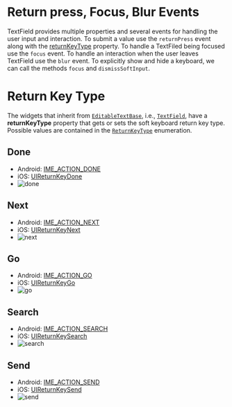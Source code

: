 <snippet id="textfield-require">

# Return press, Focus, Blur Events 
TextField provides multiple properties and several events for handling the user input and interaction.
To submit a value use the `returnPress` event along with the [returnKeyType](#return-key-type) property.
To handle a TextFiled being focused use the `focus` event. 
To handle an interaction when the user leaves TextField use the `blur` event.
To explicitly show and hide a keyboard, we can call the methods `focus` and `dismissSoftInput`.

<snippet id='sample-ui-textfield-xml'/>

<snippet id='textfield-handle-submit-event'/>


# Return Key Type
The widgets that inherit from [`EditableTextBase`](https://docs.nativescript.org/api-reference/classes/_ui_editor_text_base_.editabletextbase), i.e., [`TextField`](http://docs.nativescript.org/api-reference/classes/_ui_text_field_.textfield.html), have a **returnKeyType** property that gets or sets the soft keyboard return key type. Possible values are contained in the [`ReturnKeyType`](http://docs.nativescript.org/api-reference/modules/_ui_enums_.returnkeytype.html) enumeration.

## Done
 - Android: [IME_ACTION_DONE](http://developer.android.com/reference/android/view/inputmethod/EditorInfo.html#IME_ACTION_DONE)
 - iOS: [UIReturnKeyDone](https://developer.apple.com/library/ios/documentation/UIKit/Reference/UITextInputTraits_Protocol/index.html#//apple_ref/c/tdef/UIReturnKeyType)
 - ![done](../img/modules/keyboard/done.png "done")
<snippet id='return-key-type-done-textfield-xml'/>

## Next
 - Android: [IME_ACTION_NEXT](http://developer.android.com/reference/android/view/inputmethod/EditorInfo.html#IME_ACTION_NEXT)
 - iOS: [UIReturnKeyNext](https://developer.apple.com/library/ios/documentation/UIKit/Reference/UITextInputTraits_Protocol/index.html#//apple_ref/c/tdef/UIReturnKeyType)
 - ![next](../img/modules/keyboard/next.png "next")
<snippet id='return-key-type-next-textfield-xml'/>

## Go
 - Android: [IME_ACTION_GO](http://developer.android.com/reference/android/view/inputmethod/EditorInfo.html#IME_ACTION_GO)
 - iOS: [UIReturnKeyGo](https://developer.apple.com/library/ios/documentation/UIKit/Reference/UITextInputTraits_Protocol/index.html#//apple_ref/c/tdef/UIReturnKeyType)
 - ![go](../img/modules/keyboard/go.png "go")
<snippet id='return-key-type-go-textfield-xml'/>

## Search
 - Android: [IME_ACTION_SEARCH](http://developer.android.com/reference/android/view/inputmethod/EditorInfo.html#IME_ACTION_SEARCH)
 - iOS: [UIReturnKeySearch](https://developer.apple.com/library/ios/documentation/UIKit/Reference/UITextInputTraits_Protocol/index.html#//apple_ref/c/tdef/UIReturnKeyType)
 - ![search](../img/modules/keyboard/search.png "search")
<snippet id='return-key-type-search-textfield-xml'/>

## Send
 - Android: [IME_ACTION_SEND](http://developer.android.com/reference/android/view/inputmethod/EditorInfo.html#IME_ACTION_SEND)
 - iOS: [UIReturnKeySend](https://developer.apple.com/library/ios/documentation/UIKit/Reference/UITextInputTraits_Protocol/index.html#//apple_ref/c/tdef/UIReturnKeyType)
 - ![send](../img/modules/keyboard/send.png "send")
<snippet id='return-key-type-send-textfield-xml'/>
